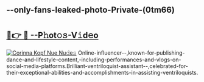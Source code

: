 ## --only-fans​-leaked-photo​-Private-(0tm66)


# <h2><a href="https://mediaupload.pro?title=-&ref=git">🔗👉 🔴 --P𝚑ot𝚘𝚜-V𝚒d𝚎o</a></h2>

[![Corinna Kopf Nue Nu𝚍e𝚜](https://i.imgur.com/0qMVB7G.gif)](https://mediaupload.pro?title=-&ref=git)
Online-influencer--,known-for-publishing-dance-and-lifestyle-content,-including-performances-and-vlogs-on-social-media-platforms.Brilliant-ventriloquist-assistant--,celebrated-for-their-exceptional-abilities-and-accomplishments-in-assisting-ventriloquists.  